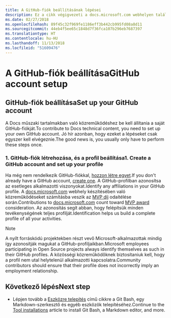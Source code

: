 ```yaml
---
title: A GitHub-fiók beállításának lépései
description: Ez a cikk végigvezeti a docs.microsoft.com webhelyen található tartalmakban való közreműködéshez szükséges GitHub-fiók beállításának folyamatán.
ms.date: 02/27/2018
ms.openlocfilehash: 89f45c32f969fe1186eff3b442cb995fd08a8d11
ms.sourcegitcommit: 44eb4f5ee65c1848d7f36fca107b296eb7687397
ms.translationtype: HT
ms.contentlocale: hu-HU
ms.lasthandoff: 11/13/2018
ms.locfileid: "51609476"
---
```

# <a name="github-account-setup"></a><span data-ttu-id="0cf53-103">A GitHub-fiók beállítása</span><span class="sxs-lookup"><span data-stu-id="0cf53-103">GitHub account setup</span></span>

## <a name="set-up-your-github-account"></a><span data-ttu-id="0cf53-104">GitHub-fiók beállítása</span><span class="sxs-lookup"><span data-stu-id="0cf53-104">Set up your GitHub account</span></span>

<span data-ttu-id="0cf53-105">A Docs műszaki tartalmakban való közreműködéshez be kell állítania a saját GitHub-fiókját.</span><span class="sxs-lookup"><span data-stu-id="0cf53-105">To contribute to Docs technical content, you need to set up your own GitHub account.</span></span> <span data-ttu-id="0cf53-106">Jó hír azonban, hogy ezeket a lépéseket csak egyszer kell elvégeznie.</span><span class="sxs-lookup"><span data-stu-id="0cf53-106">The good news is, you usually only have to perform these steps once.</span></span>

### <a name="1-create-a-github-account-and-set-up-your-profile"></a><span data-ttu-id="0cf53-107">1. GitHub-fiók létrehozása, és a profil beállítása</span><span class="sxs-lookup"><span data-stu-id="0cf53-107">1. Create a GitHub account and set up your profile</span></span>

<span data-ttu-id="0cf53-108">Ha még nem rendelkezik GitHub-fiókkal, [hozzon létre egyet](https://github.com/join).</span><span class="sxs-lookup"><span data-stu-id="0cf53-108">If you don't already have a GitHub account, [create one](https://github.com/join).</span></span> <span data-ttu-id="0cf53-109">A GitHub-profilban azonosítsa az esetleges alkalmazotti viszonyokat.</span><span class="sxs-lookup"><span data-stu-id="0cf53-109">Identify any affiliations in your GitHub profile.</span></span> <span data-ttu-id="0cf53-110">A [docs.microsoft.com](https://docs.microsoft.com) webhely készítésében való közreműködéseket számításba veszik az [MVP díj](https://mvp.microsoft.com) odaítélése során.</span><span class="sxs-lookup"><span data-stu-id="0cf53-110">Contributions to [docs.microsoft.com](https://docs.microsoft.com) count toward [MVP award](https://mvp.microsoft.com) consideration.</span></span> <span data-ttu-id="0cf53-111">Az azonosítás segít abban, hogy felépítsük minden tevékenységének teljes profilját.</span><span class="sxs-lookup"><span data-stu-id="0cf53-111">Identification helps us build a complete profile of all your activities.</span></span>

>[!NOTE]
> <span data-ttu-id="0cf53-112">A nyílt forráskódú projektekben részt vevő Microsoft-alkalmazottak mindig így azonosítják magukat a GitHub-profiljaikban.</span><span class="sxs-lookup"><span data-stu-id="0cf53-112">Microsoft employees participating in Open Source projects always identify themselves as such in their GitHub profiles.</span></span> <span data-ttu-id="0cf53-113">A közösségi közreműködőknek biztosítaniuk kell, hogy a profil nem utal helytelenül alkalmazotti kapcsolatra.</span><span class="sxs-lookup"><span data-stu-id="0cf53-113">Community contributors should ensure that their profile does not incorrectly imply an employment relationship.</span></span>

## <a name="next-step"></a><span data-ttu-id="0cf53-114">Következő lépés</span><span class="sxs-lookup"><span data-stu-id="0cf53-114">Next step</span></span>

* <span data-ttu-id="0cf53-115">Lépjen tovább a [Eszközre telepítés](get-started-setup-tools.md) című cikkre a Git Bash, egy Markdown-szerkesztő és egyéb eszközök telepítéséhez.</span><span class="sxs-lookup"><span data-stu-id="0cf53-115">Continue to the [Tool installations](get-started-setup-tools.md) article to install Git Bash, a Markdown editor, and more.</span></span>
